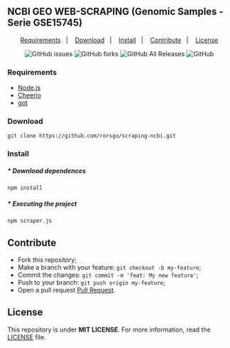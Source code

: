 ## **NCBI GEO WEB-SCRAPING (Genomic Samples - Serie GSE15745)**

<p align="center">
  <a href="#requirements">Requirements</a>&nbsp;&nbsp;&nbsp;|&nbsp;&nbsp;&nbsp;
  <a href="#download">Download</a>&nbsp;&nbsp;&nbsp;|&nbsp;&nbsp;&nbsp;
  <a href="#install">Install</a>&nbsp;&nbsp;&nbsp;|&nbsp;&nbsp;&nbsp;
  <a href="#contribute">Contribute</a>&nbsp;&nbsp;&nbsp;|&nbsp;&nbsp;&nbsp;
  <a href="#license">License</a>
</p>

<p align="center">
  <img alt="GitHub issues" src="https://img.shields.io/github/issues/rorvts/scraping-ncbi">
  <img alt="GitHub forks" src="https://img.shields.io/github/forks/rorvts/scraping-ncbi">
  <img alt="GitHub All Releases" src="https://img.shields.io/github/downloads/rorvts/scraping-ncbi/total">
  <img alt="GitHub" src="https://img.shields.io/github/license/rorvts/scraping-ncbi">
</p>

### **Requirements**

- [Node.js](https://nodejs.org/en/)
- [Cheerio](https://github.com/cheeriojs/cheerio)
- [got](https://github.com/sindresorhus/got)

### **Download**

```
git clone https://github.com/rorsgo/scraping-ncbi.git
```

### **Install**
##### * Download dependences
```
npm install
```
##### * Executing the project
```
npm scraper.js
```

## **Contribute**

- Fork this repository;
- Make a branch with your feature: `git checkout -b my-feature`;
- Commit the changes: `git commit -m 'feat: My new feature'`;
- Push to your branch: `git push origin my-feature`;
- Open a pull request [Pull Request](https://help.github.com/en/enterprise/2.16/user/github/collaborating-with-issues-and-pull-requests/creating-a-pull-request-from-a-fork).

## **License**
This repository is under **MIT LICENSE**. For more information, read the [LICENSE](./LICENSE) file.

